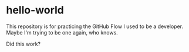 # hello-world
This repository is for practicing the GitHub Flow
I used to be a developer. Maybe I'm trying to be one again, who knows.

Did this work?